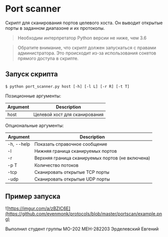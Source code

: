 # Port scanner
Скрипт для сканирования портов целевого хоста. 
Он выводит открытые порты в заданном диапазоне и их протоколы. 

> Необходим интерпретатор Python версии не ниже, чем 3.6

> Обратите внимание, что скрипт должен запускаться с правами администратора. Это происходит из-за использования сокетов прямого доступа в скрипте.

## Запуск скрипта
```
$ python port_scanner.py host [-h] [-l L] [-r R] [-t T]
```

Позиционные аргументы:

Argument | Description
-------- | ----------
host | Целевой хост для сканирования

Опциональные аргументы:

Argument | Description
-------- | ----------
-h, --help | Показать справочное сообщение
-l | Нижняя граница сканируемых портов
-r | Верхняя граница сканируемых портов (не включена)
-p T | Количество потоков
-tcp | Сканировать открытые TCP порты
-udp | Сканировать открытые UDP порты

## Пример запуска
![https://imgur.com/a/zBZIC6E](https://github.com/evenmonk/protocols/blob/master/portscan/example.png)

Выполнил студент группы МО-202 МЕН-282203 Эрделевский Евгений
